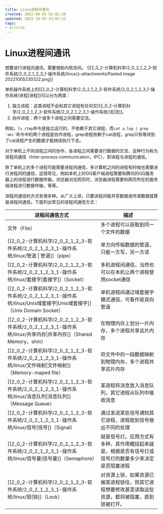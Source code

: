 ```yaml
---
title: Linux进程间通讯
created: 2022-08-03 02:02:58
updated: 2022-10-05 23:03:22
tags: 
- article
---
```


# Linux进程间通讯

想要进行进程间通讯，需要借助内核空间。
![[2_0_2-计算机科学/2_0_2_1_2_3-软件系统/2_0_2_1_2_3_1-操作系统/linux/z-attachments/Pasted image 20221005230322.png]]

单机操作系统上的[[2_0_2-计算机科学/2_0_2_1_2_3-软件系统/2_0_2_1_2_3_1-操作系统/进程|进程]]可以分为两类：

1. 独立进程：这类进程不会和其它进程有任何交[[2_0_2-计算机科学/2_0_2_1_2_3-软件系统/2_0_2_1_2_3_1-操作系统/流|流]]。
2. 协作进程：两个或多个进程之间需要交流。

例如，`ls /tmp`命令是独立运行的，不依赖于其它进程，而`cat a.log | grep 'abc'`命令中的两个进程是协作进程，grep进程依赖于cat进程，grep只有等待到了cat进程产生的数据才能继续执行下去。

对于单机上不同进程之间的协作，各进程之间需要进行数据的交流，这种行为称为进程间通信（Inter-process communication，IPC），即进程与进程的通信。

除了单机上的多个进程可能需要进程间通信，多计算机之间的进程有时候也需要进行进程间的通信，这很常见，例如本机上的QQ客户端进程需要和腾讯的QQ服务器上的进程进行数据传输，浏览器浏览网页时，浏览器进程需要和网页所在的服务端进程进行数据传输，等等。

进程间通信的方式有很多种。从广义上讲，只要进程间能共享数据或传递数据就算是进程间通信。下面列出常见的进程间通信方式：

| 进程间通信方式                                            | 描述                                                 |
|----------------------------------------------------|----------------------------------------------------|
| 文件（File）                                           | 多个进程可以获取到同一个文件的数据                                  |
| [[2_0_2-计算机科学/2_0_2_1_2_3-软件系统/2_0_2_1_2_3_1-操作系统/linux/管道 \| 管道]]（pipe）                                           | 单方向传输数据的管道，只能一方写，另一方读                              |
| [[2_0_2-计算机科学/2_0_2_1_2_3-软件系统/2_0_2_1_2_3_1-操作系统/linux/套接字\|套接字]]（Socket）                                        | 多机进程间通信，当然也可以在本机让两个进程使用socket通信                    |
| [[2_0_2-计算机科学/2_0_2_1_2_3-软件系统/2_0_2_1_2_3_1-操作系统/linux/Unix域套接字\|Unix域套接字]]（Unix Domain Socket）                       | 单机进程间通过域套接字模式通信，可看作是双向管道                           |
| [[2_0_2-计算机科学/2_0_2_1_2_3-软件系统/2_0_2_1_2_3_1-操作系统/linux/共享内存\|共享内存]]（Shared Memory，shm）                            | 在物理内存上划分一片内存，多个进程共享这片内存                            |
| [[2_0_2-计算机科学/2_0_2_1_2_3-软件系统/2_0_2_1_2_3_1-操作系统/linux/文件映射\|文件映射]]（Memory-maped file）                            | 将文件中的一段数据映射到物理内存，多个进程共享这片内存                        |
| [[2_0_2-计算机科学/2_0_2_1_2_3-软件系统/2_0_2_1_2_3_1-操作系统/linux/消息队列\|消息队列]]（Message Queue）                                | 某进程将消息放入消息队列，其它进程从队列中接收消息                          |
| [[2_0_2-计算机科学/2_0_2_1_2_3-软件系统/2_0_2_1_2_3_1-操作系统/linux/信号\|信号]]（Signal）                                         | 通过发送某些信号通知其它进程，进程收到信号做出不同的处理                       |
| [[2_0_2-计算机科学/2_0_2_1_2_3-软件系统/2_0_2_1_2_3_1-操作系统/linux/信号量\|信号量]]（Semaphore）                                     | 就是信号灯。应用方式有多种，其作用概括起来就是，根据是否有信号灯或信号灯的数量多少来决定是否阻塞进程 |
| [[2_0_2-计算机科学/2_0_2_1_2_3-软件系统/2_0_2_1_2_3_1-操作系统/linux/锁\|锁]]（Lock）                                            | 对资源上锁，如果资源已被某进程锁住，则其它进程想要修改甚至读取这些资源，都将被阻塞，直到锁被打开。  |
